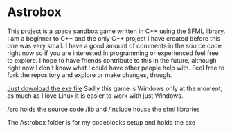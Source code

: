 # Astrobox
This project is a space sandbox game written in C++ using the SFML library. I am a beginner to C++ and the only C++ project I have created before this one was very small. I have a good amount of comments in the source code right now so if you are interested in programming or experienced feel free to explore. I hope to have friends contribute to this in the future, although right now I don't know what I could have other people help with. Feel free to fork the repository and explore or make changes, though.

[Just download the exe file](https://github.com/Jayx20/Astrobox/raw/master/Astrobox/build/Astrobox.exe)
Sadly this game is Windows only at the moment, as much as I love Linux it is easier to work with just Windows.


/src holds the source code
/lib and /include house the sfml libraries

The Astrobox folder is for my codeblocks setup and holds the exe
